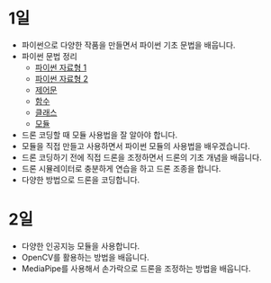 # 1일
* 파이썬으로 다양한 작품을 만들면서 파이썬 기초 문법을 배웁니다.
* 파이썬 문법 정리
  * [파이썬 자료형 1](https://github.com/itple-sw/python-drone/blob/main/6/%ED%8C%8C%EC%9D%B4%EC%8D%AC%20%EC%9E%90%EB%A3%8C%ED%98%95%20%EC%95%8C%EC%95%84%EB%B3%B4%EA%B8%B01.md)
  * [파이썬 자료형 2](https://github.com/itple-sw/python-drone/blob/main/7/%ED%8C%8C%EC%9D%B4%EC%8D%AC%20%EC%9E%90%EB%A3%8C%ED%98%95%20%EC%95%8C%EC%95%84%EB%B3%B4%EA%B8%B02.md)
  * [제어문](https://github.com/itple-sw/python-drone/blob/main/8/%EC%A0%9C%EC%96%B4%EB%AC%B8%EC%9C%BC%EB%A1%9C%20%EC%BD%94%EB%94%A9%ED%95%98%EA%B8%B0.md)
  * [함수](https://github.com/itple-sw/python-drone/blob/main/9/%ED%95%A8%EC%88%98%EB%A1%9C%20%EC%BD%94%EB%94%A9%EC%97%90%20%EB%82%A0%EA%B0%9C%20%EB%8B%AC%EA%B8%B0.md)
  * [클래스](https://github.com/itple-sw/python-drone/blob/main/10/%ED%81%B4%EB%9E%98%EC%8A%A4%EB%A1%9C%20%EC%BD%94%EB%94%A9%EC%97%90%20%EB%82%A0%EA%B0%9C%20%EB%8B%AC%EA%B8%B0.md)
  * [모듈](https://github.com/itple-sw/python-drone/blob/main/11/%EB%AA%A8%EB%93%88%EA%B3%BC%20%ED%8C%A8%ED%82%A4%EC%A7%80%20%EC%9D%B4%ED%95%B4%ED%95%98%EA%B8%B0.md)
* 드론 코딩할 때 모듈 사용법을 잘 알아야 합니다.
* 모듈을 직접 만들고 사용하면서 파이썬 모듈의 사용법을 배우겠습니다.  
* 드론 코딩하기 전에 직접 드론을 조정하면서 드론의 기초 개념을 배웁니다.
* 드론 시뮬레이터로 충분하게 연습을 하고 드론 조종을 합니다. 
* 다양한 방법으로 드론을 코딩합니다.

# 2일
* 다양한 인공지능 모듈을 사용합니다.
* OpenCV를 활용하는 방법을 배웁니다.
* MediaPipe를 사용해서 손가락으로 드론을 조정하는 방법을 배웁니다. 
